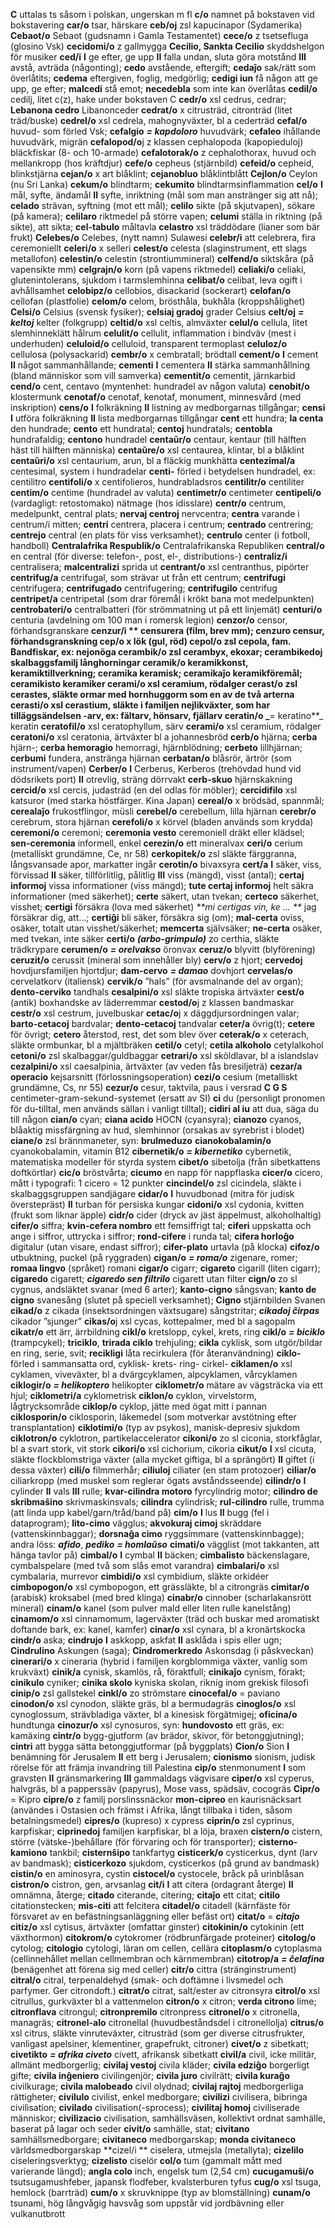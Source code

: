 **C** uttalas ts såsom i polskan, ungerskan m fl
**c/o** namnet på bokstaven vid bokstavering
**car/o** tsar, härskare
**ceb/oj** zsl kapucinapor (Sydamerika)
**Cebaot/o** Sebaot (gudsnamn i Gamla Testamentet)
**cece/o** z tsetsefluga (glosino Vsk)
**cecidomi/o** z gallmygga
**Cecilio, Sankta Cecilio** skyddshelgon för musiker
**ced/i** **I** ge efter, ge upp **II** falla undan, sluta göra motstånd **III** avstå, avträda (någonting); **cedo** avstående, eftergift; **cedaĵo** sak/rätt som överlåtits; **cedema** eftergiven, foglig, medgörlig; **cedigi iun** få någon att ge upp, ge efter; **malcedi** stå emot; **necedebla** som inte kan överlåtas
**cedil/o** cedilj, litet c(z), hake under bokstaven C
**cedr/o** xsl cedrus, cedrar; **Lebanona cedro** Libanonceder
**cedrat/o** x citrusträd, citronträd (litet träd/buske)
**cedrel/o** xsl cedrela, mahognyväxter, bl a cederträd
**cefal/o** huvud- som förled Vsk; **cefalgio** _**= kapdoloro**_ huvudvärk; **cefaleo** ihållande huvudvärk, migrän
**cefalopod/o**j z klassen cephalopoda (kapopieduloj) bläckfiskar (8- och 10-armade)
**cefalotorak/o** z cephalothorax, huvud och mellankropp (hos kräftdjur)
**cefe/o** cepheus (stjärnbild)
**cefeid/o** cepheid, blinkstjärna
**cejan/o** x art blåklint; **cejanobluo** blåklintblått
**Cejlon/o** Ceylon (nu Sri Lanka)
**cekum/o** blindtarm; **cekumito** blindtarmsinflammation
**cel/o** **I** mål, syfte, ändamål **II** syfte, inriktning (mål som man anstränger sig att nå); 
**celado** strävan, syftning (mot ett mål); **celilo** sikte (på skjutvapen), sökare (på kamera); **celilaro** riktmedel på större vapen; **celumi** ställa in riktning (på sikte), att sikta; **cel-tabulo** måltavla
**celastro** xsl träddödare (lianer som bär frukt)
**Celebes/o** Celebes, (nytt namn) Sulawesi
**celebr/i** att celebrera, fira ceremoniellt
**celeri/o** x selleri
**celest/o** celesta (slaginstrument, ett slags metallofon)
**celestin/o** celestin (strontiummineral)
**celfend/o** siktskåra (på vapensikte mm)
**celgrajn/o** korn (på vapens riktmedel)
**celiaki/o** celiaki, glutenintolerans, sjukdom i tarmslemhinna
**celibat/o** celibat, leva ogift i avhållsamhet
**celobipz/o** cellobios, disackarid (sockerart)
**celofan/o** cellofan (plastfolie)
**celom/o** celom, brösthåla, bukhåla (kroppshålighet)
**Celsi/o** Celsius (svensk fysiker); **celsiaj gradoj** grader Celsius
**celt/oj** _**= keltoj**_ kelter (folkgrupp)
**celtid/o** xsl celtis, almväxter
**celul/o** cellula, litet slemhinneklätt hålrum
**celulit/o** cellulit, inflammation i bindväv (mest i underhuden)
**celuloid/o** celluloid, transparent termoplast
**celuloz/o** cellulosa (polysackarid)
**cembr/o** x cembratall; brödtall
**cement/o** **I** cement **II** något sammanhållande; **cementi** **I** cementera **II** stärka sammanhållning (bland människor som vill samverka)
**cementit/o** cementit, järnkarbid
**cend/o** cent, centavo (myntenhet: hundradel av någon valuta)
**cenobit/o** klostermunk
**cenotaf/o** cenotaf, kenotaf, monument, minnesvård (med inskription)
**cens/o** **I** folkräkning **II** listning av medborgarnas tillgångar; **censi** **I** utföra folkräkning **II** lista medborgarnas tillgångar
**cent** ett hundra; **la centa** den hundrade; **cento** ett hundratal; **centoj** hundratals; **centobla** hundrafaldig; **centono** hundradel
**centaŭr/o** centaur, kentaur (till hälften häst till hälften människa)
**centaŭre/o** xsl centaurea, klintar, bl a blåklint
**centaŭri/o** xsl centaurium, arun, bl a fläckig munkhätta
**centezimal/a** centesimal, system i hundradelar
**centi-** förled i betydelsen hundradel, ex: centilitro
**centifoli/o** x centifolieros, hundrabladsros
**centilitr/o** centiliter
**centim/o** centime (hundradel av valuta)
**centimetr/o** centimeter
**centipeli/o** (vardagligt: retostomako) nätmage (hos idisslare)
**centr/o** centrum, medelpunkt, central plats; **nervaj centroj** nervcentra; **centra**
 varande i centrum/i mitten; **centri** centrera, placera i centrum; **centrado** centrering; 
**centrejo** central (en plats för viss verksamhet); **centrulo** center (i fotboll, handboll)
**Centralafrika Respublik/o** Centralafrikanska Republiken
**central/o** en central (för diverse: telefon-, post, el-, distributions-)
**centraliz/i** centralisera; **malcentralizi** sprida ut
**centrant/o** xsl centranthus, pipörter
**centrifug/a** centrifugal, som strävar ut från ett centrum; **centrifugi** centrifugera;
**centrifugado** centrifugering; **centrifugilo** centrifug
**centripet/a** centripetal (som drar föremål i krökt bana mot medelpunkten)
**centrobateri/o** centralbatteri (för strömmatning ut på ett linjemät)
**centuri/o** centuria (avdelning om 100 man i romersk legion)
**cenzor/o** censor, förhandsgranskare
**cenzur/i ** censurera (film, brev mm); **cenzuro** censur, förhandsgranskning
**cep/o** x lök (gul, röd)
**cepol/o** zsl cepola, fam. Bandfiskar, ex: nejonöga
**cerambik/o** zsl cerambyx, ekoxar; **cerambikedoj** skalbaggsfamilj långhorningar
**ceramik/o** keramikkonst, keramiktillverkning; **ceramika** keramisk; 
**ceramikaĵo** keramikföremål; **ceramikisto** keramiker
**cerami/o** xsl ceramium, rödalger
**cerast/o** zsl cerastes, släkte ormar med hornhuggorm som en av de två arterna
**cerasti/o** xsl cerastium, släkte i familjen nejlikväxter, som har tilläggsändelsen -arv, ex: fältarv, hönsarv, fjällarv
**ceratin/o** _**= keratino**_ keratin
**ceratofil/o** xsl ceratophyllum, särv
**cerami/o** xsl ceramium, rödalger
**ceratoni/o** xsl ceratonia, ärtväxter bl a johannesbröd
**cerb/o** hjärna; **cerba**  hjärn-; **cerba hemoragio** hemorragi, hjärnblödning; **cerbeto** lillhjärnan; **cerbumi** fundera, anstränga hjärnan
**cerbatan/o** blåsrör, ärtrör (som instrument/vapen)
**Cerber/o** **I** Cerberus, Kerberos (trehövdad hund vid dödsrikets port) **II** otrevlig, sträng dörrvakt
**cerb-skuo** hjärnskakning
**cercid/o** xsl cercis, judasträd (en del odlas för möbler); **cercidifilo** xsl katsuror (med starka höstfärger. Kina Japan)
**cereal/o** x brödsäd, spannmål; **cerealaĵo** frukostflingor, müsli
**cerebel/o** cerebellum, lilla hjärnan
**cerebr/o** cerebrum, stora hjärnan
**cerefoli/o** x körvel (bladen används som krydda)
**ceremoni/o** ceremoni; **ceremonia vesto** ceremoniell dräkt eller klädsel; **sen-ceremonia**  informell, enkel
**cerezin/o** ett mineralvax
**ceri/o** cerium (metalliskt grundämne, Ce, nr 58)
**cerkopitek/o** zsl släkte färggranna, långsvansade apor, markatter ingår
**cerotin/o** bivaxsyra
**cert/a** **I** säker, viss, förvissad **II** säker, tillförlitlig, pålitlig **III** viss (mängd), visst (antal); **certaj informoj** vissa informationer (viss mängd); 
**tute certaj informoj** helt säkra informationer (med säkerhet); **certe** säkert, utan tvekan; **certeco** säkerhet, visshet; **certigi** försäkra (lova med säkerhet) _**mi certigas vin, ke … **_ jag försäkrar dig, att...; **certiĝi** bli säker, försäkra sig (om); **mal-certa** oviss, osäker, totalt utan visshet/säkerhet; **memcerta** självsäker; **ne-certa** osäker, med tvekan, inte säker
**certi/o** _**(arbo-grimpulo)**_ zo certhia, släkte trädkrypare
**cerumen/o** _**= orelvakso**_ öronvax
**ceruz/o** blyvitt (blyförening)
**ceruzit/o** cerussit (mineral som innehåller bly)
**cerv/o** z hjort; **cervedoj** hovdjursfamiljen hjortdjur; **dam-cervo** _**= damao**_ dovhjort
**cervelas/o** cervelatkorv (italiensk)
**cervik/o** ”hals” (för avsmalnande del av organ); **dento-cerviko** tandhals
**cesalpini/o** xsl släkte tropiska ärtväxter
**cest/o** (antik) boxhandske av läderremmar
**cestod/o**j z klassen bandmaskar
**cestr/o** xsl cestrum, juvelbuskar
**cetac/o**j x däggdjursordningen valar; **barto-cetacoj** bardvalar; **dento-cetacoj** tandvalar
**ceter/a** övrig(t); **cetere** för övrigt; **cetero** återstod, rest, det som blev över
**ceterak/o** x ceterach, släkte ormbunkar, bl a mjältbräken
**cetil/o** cetyl; **cetila alkoholo** cetylalkohol
**cetoni/o** zsl skalbaggar/guldbaggar
**cetrari/o** xsl sköldlavar, bl a islandslav
**cezalpini/o** xsl caesalpinia, ärtväxter (av veden fås bresiljeträ)
**cezar/a operacio** kejsarsnitt (förlossningsoperation)
**cezi/o** cesium (metalliskt grundämne, Cs, nr 55)
**cezur/o** cesur, taktvila, paus i versrad
**C G S** centimeter-gram-sekund-systemet (ersatt av SI)
**ci** du (personligt pronomen för du-tilltal, men används sällan i vanligt tilltal); **cidiri al iu** att dua, säga du till någon
**cian/o** cyan; **ciana acido** HOCN (cyansyra); **cianozo** cyanos, blåaktig missfärgning av hud, slemhinnor (orsakas av syrebrist i blodet)
**ciane/o** zsl brännmaneter, syn: **brulmeduzo**
**cianokobalamin/o** cyanokobalamin, vitamin B12
**cibernetik/o** _**= kibernetiko**_ cybernetik, matematiska modeller för styrda system
**cibet/o** sibetolja (från sibetkattens doftkörtlar)
**cic/o** bröstvårta; **cicumo** en napp för nappflaska
**cicer/o** cicero, mått i typografi: 1 cicero = 12 punkter
**cincindel/o** zsl cicindela, släkte i skalbaggsgruppen sandjägare
**cidar/o** **I** huvudbonad (mitra för judisk överstepräst) **II** turban för persiska kungar
**cidoni/o** xsl cydonia, kvitten (frukt som liknar äpple)
**cidr/o** cider (dryck av jäst äppelmust, alkoholhaltig)
**cifer/o** siffra; **kvin-cefera nombro** ett femsiffrigt tal; **ciferi** uppskatta och ange i siffror, uttrycka i siffror; **rond-cifere** i runda tal; **cifera horloĝo** digitalur (utan visare, endast siffror); **cifer-plato** urtavla (på klocka)
**cifoz/o** utbuktning, puckel (på ryggraden)
**cigan/o** _**= roma/o**_ zigenare, romer; **romaa lingvo** (språket) romani
**cigar/o** cigarr; **cigareto** cigarill (liten cigarr); **cigaredo** cigarett; _**cigaredo sen filtrilo**_ cigarett utan filter
**cign/o** zo sl cygnus, andsläktet svanar (med 6 arter); **kanto-cigno** sångsvan; 
**kanto de cigno** svanesång (slutet på speciell verksamhet); **Cigno** stjärnbilden Svanen
**cikad/o** z cikada (insektsordningen växtsugare) sångstritar; _**cikadoj ĉirpas**_ cikador ”sjunger”
**cikas/o**j xsl cycas, kottepalmer, med bl a sagopalm
**cikatr/o** ett ärr, ärrbildning
**cikl/o** kretslopp, cykel, krets, ring
**cikl/o** _**= biciklo**_ (trampcykel); **triciklo**, **trirada ciklo** trehjuling; **cikla** cyklisk, som utgör/bildar en ring, serie, svit; **recikligi** låta recirkulera (för återanvändning)
**ciklo-** förled i sammansatta ord, cyklisk- krets- ring- cirkel-
**ciklamen/o** xsl cyklamen, viveväxter, bl a dvärgcyklamen, alpcyklamen, vårcyklamen
**ciklogir/o** _**= helikoptero**_ helikopter
**ciklometr/o** mätare av vägsträcka via ett hjul; **ciklometri/a** cyklometrisk
**ciklon/o** cyklon, virvelstorm, lågtrycksområde
**ciklop/o** cyklop, jätte med ögat mitt i pannan
**ciklosporin/o** ciklosporin, läkemedel (som motverkar avstötning efter transplantation)
**ciklotimi/o** (typ av psykos), manisk-depresiv sjukdom
**ciklotron/o** cyklotron, partikelaccelerator
**cikoni/o** zo sl ciconia, storkfåglar, bl a svart stork, vit stork
**cikori/o** xsl cichorium, cikoria
**cikut/o** **I** xsl cicuta, släkte flockblomstriga växter (alla mycket giftiga, bl a sprängört) **II** giftet (i dessa växter)
**cili/o** filmmerhår; **ciliuloj** ciliater (en stam protozoer)
**ciliar/o** ciliarkropp (med muskel som reglerar ögats avståndsseende)
**cilindr/o** **I** cylinder **II** vals **III** rulle; **kvar-cilindra motoro** fyrcylindrig motor; **cilindro de skribmaŝino** skrivmaskinsvals; **cilindra** cylindrisk; 
**rul-cilindro** rulle, trumma (att linda upp kabel/garn/tråd/band på)
**cim/o** **I** lus **II** bugg (fel i dataprogram); **lito-cimo** vägglus; **akvokuraj cimoj** skräddare (vattenskinnbaggar); **dorsnaĝa cimo** ryggsimmare (vattenskinnbagge); andra löss: _**afido**_, _**pediko**_ _**= homlaŭso**_
**cimati/o** vägglist (mot takkanten, att hänga tavlor på)
**cimbal/o** **I** cymbal **II** bäcken; **cimbalisto** bäckenslagare, cymbalspelare (med två som slås emot varandra)
**cimbalari/o** xsl cymbalaria, murrevor
**cimbidi/o** xsl cymbidium, släkte orkidéer
**cimbopogon/o** xsl cymbopogon, ett grässläkte, bl a citrongräs
**cimitar/o** (arabisk) kroksabel (med bred klinga)
**cinabr/o** cinnober (scharlakansrött mineral)
**cinam/o** kanel (som pulver mald eller liten rulle kanelstång)
**cinamom/o** xsl cinnamomum, lagerväxter (träd och buskar med aromatiskt doftande bark, ex: kanel, kamfer)
**cinar/o** xsl cynara, bl a kronärtskocka
**cindr/o** aska; **cindrujo** **I** askkopp, askfat **II** asklåda i spis eller ugn; **Cindrulino** Askungen (saga); **Cindromerkredo** Askonsdag (i påskveckan)
**cinerari/o** x cineraria (hybrid i familjen korgblommiga växter, vanlig som krukväxt)
**cinik/a** cynisk, skamlös, rå, föraktfull; **cinikaĵo** cynism, förakt; **cinikulo** cyniker; 
**cinika skolo** kyniska skolan, riknig inom grekisk filosofi 
**cinip/o** zsl gallstekel
**cinkl/o** zo strömstare
**cinocefal/o** = paviano
**cinodon/o** xsl cynodon, släkte gräs, bl a bermudagräs
**cinoglos/o** xsl cynoglossum, strävbladiga växter, bl a kinesisk förgätmigej; **oficina/o** hundtunga
**cinozur/o** xsl cynosuros, syn: **hundovosto** ett gräs, ex: kamäxing
**cintr/o** bygg-gjutform (av brädor, skivor, för betonggjutning); **cintri** att bygga sätta betonggjutformar (på byggplats)
**Cion/o** Sion **I** benämning för Jerusalem **II** ett berg i Jerusalem; **cionismo** sionism, judisk rörelse för att främja invandring till Palestina
**cip/o** stenmonument **I** som gravsten **II** gränsmarkering **III** gammaldags vägvisare
**ciper/o** xsl cyperus, halvgräs, bl a papperssäv (papyrus), Mose vass, spädsäv, cocogräs
**Cipr/o** = Kipro
**cipre/o** z familj porslinssnäckor
**mon-cipreo** en kaurisnäcksart (användes i Ostasien och främst i Afrika, långt tillbaka i tiden, såsom betalningsmedel)
**cipres/o** (kupreso) x cypress
**ciprin/o** zsl cyprinus, karpfiskar; **ciprinedoj** familjen karpfiskar, bl a löja, braxen
**cistern/o** cistern, större (vätske-)behållare (för förvaring och för transporter); **cisterno-kamiono** tankbil; **cisternŝipo** tankfartyg
**cisticerk/o** cysticerkus, dynt (larv av bandmask); **cisticerkozo** sjukdom, cysticerkos (på grund av bandmask)
**cistin/o** en aminosyra, cystin
**cistocel/o** cystocele, bråck på urinblåsan
**cistron/o** cistron, gen, arvsanlag
**cit/i** **I** att citera (ordagrant återge) **II** omnämna, återge; **citado** citerande, citering; **citaĵo** ett citat; **citilo** citationstecken; **mis-citi** att felcitera
**citadel/o** citadell (kärnfäste för försvaret av en befästningsanläggning eller befäst ort)
**citat/o** = _**citaĵo**_
**citiz/o** xsl cytisus, ärtväxter (omfattar ginster)
**citokinin/o** cytokinin (ett växthormon)
**citokrom/o** cytokromer (rödbrunfärgade proteiner)
**citolog/o** cytolog; **citologio** cytologi, läran om cellen, cellära
**citoplasm/o** cytoplasma (cellinnehållet mellan cellmembran och kärnmembran)
**citotrop/a** _**= ĉelafina**_ (benägenhet att förena sig med celler)
**citr/o** cittra (stränginstrument)
**citral/o** citral, terpenaldehyd (smak- och doftämne i livsmedel och parfymer. Ger citrondoft.)
**citrat/o** citrat, salt/ester av citronsyra
**citrol/o** xsl citrullus, gurkväxter bl a vattenmelon
**citron/o** x citron; **verda citrono** lime; **citronflava** citrongul; **citronpremilo** citronpress
**citronel/o** x citronella, managräs; **citronel-alo** citronellal (huvudbeståndsdel i citronellolja)
**citrus/o** xsl citrus, släkte vinruteväxter, citrusträd (som ger diverse citrusfrukter, vanligast apelsiner, klementiner, grapefrukt, citroner)
**civet/o** z sibetkatt; **civetikto** _**= afrika civeto**_ civett, afrikansk sibetkatt
**civil/a** civil, icke militär, allmänt medborgerlig; **civilaj vestoj** civila kläder;
**civila edziĝo** borgerligt gifte; **civila inĝeniero** civilingenjör; **civila juro** civilrätt;
**civila kuraĝo** civilkurage; **civila malobeado** civil olydnad; **civilaj rajtoj** medborgerliga  rättigheter; **civilulo** civilist, enkel medborgare; **civilizi** civilisera, bibringa civilisation;
**civilado** civilisation(-sprocess); **civilitaj homoj** civiliserade människor; 
**civilizacio** civilisation, samhällsväsen, kollektivt ordnat samhälle, baserat på lagar och seder
**civit/o** samhälle, stat; **civitano** samhällsmedborgare; **civitaneco** medborgarskap; **monda civitaneco** världsmedborgarskap
**cizel/i ** ciselera, utmejsla (metallyta); **cizelilo** ciseleringsverktyg; **cizelisto** ciselör
**col/o** tum (gammalt mått med varierande längd); **angla colo** inch, engelsk tum (2,54 cm)
**cucugamuŝi/o** tsutsugamushfeber, japansk flodfeber, kvalsterburen tyfus
**cug/o** xsl tsuga, hemlock (barrträd)
**cum/o** x skruvknippe (typ av blomställning)
**cunam/o** tsunami, hög långvågig havsvåg som uppstår vid jordbävning eller vulkanutbrott